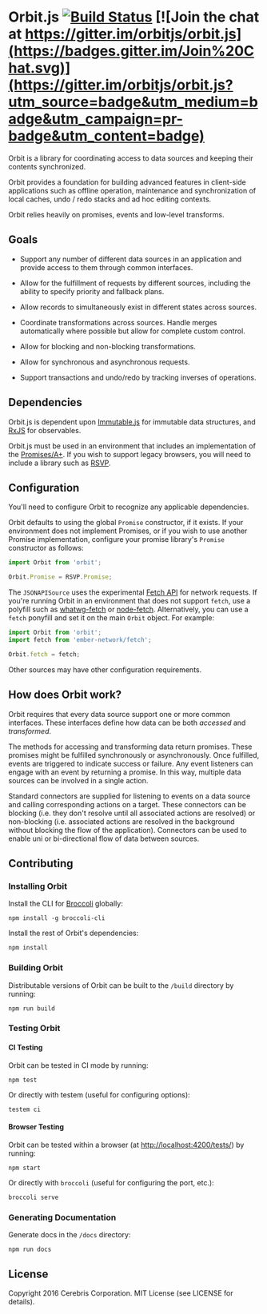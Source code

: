 # Orbit.js [![Build Status](https://secure.travis-ci.org/orbitjs/orbit.js.png?branch=master)](http://travis-ci.org/orbitjs/orbit.js) [![Join the chat at https://gitter.im/orbitjs/orbit.js](https://badges.gitter.im/Join%20Chat.svg)](https://gitter.im/orbitjs/orbit.js?utm_source=badge&utm_medium=badge&utm_campaign=pr-badge&utm_content=badge)

Orbit is a library for coordinating access to data sources and keeping their
contents synchronized.

Orbit provides a foundation for building advanced features in client-side
applications such as offline operation, maintenance and synchronization of local
caches, undo / redo stacks and ad hoc editing contexts.

Orbit relies heavily on promises, events and low-level transforms.

## Goals

* Support any number of different data sources in an application and
  provide access to them through common interfaces.

* Allow for the fulfillment of requests by different sources, including
  the ability to specify priority and fallback plans.

* Allow records to simultaneously exist in different states across sources.

* Coordinate transformations across sources. Handle merges automatically
  where possible but allow for complete custom control.

* Allow for blocking and non-blocking transformations.

* Allow for synchronous and asynchronous requests.

* Support transactions and undo/redo by tracking inverses of operations.

## Dependencies

Orbit.js is dependent upon [Immutable.js](https://github.com/facebook/immutable-js/)
for immutable data structures, and [RxJS](https://github.com/Reactive-Extensions/RxJS)
for observables.

Orbit.js must be used in an environment that includes an implementation of the
[Promises/A+](http://promises-aplus.github.io/promises-spec/). If you wish to
support legacy browsers, you will need to include a library such as
[RSVP](https://github.com/tildeio/rsvp.js).

## Configuration

You'll need to configure Orbit to recognize any applicable dependencies.

Orbit defaults to using the global `Promise` constructor, if it exists. If your environment
does not implement Promises, or if you wish to use another Promise implementation, configure
your promise library's `Promise` constructor as follows:

```javascript
import Orbit from 'orbit';

Orbit.Promise = RSVP.Promise;
```

The `JSONAPISource` uses the experimental [Fetch
API](https://developer.mozilla.org/en-US/docs/Web/API/Fetch_API) for network
requests. If you're running Orbit in an environment that does not support
`fetch`, use a polyfill such as [whatwg-fetch](https://github.com/github/fetch)
or [node-fetch](https://github.com/bitinn/node-fetch). Alternatively, you can
use a `fetch` ponyfill and set it on the main `Orbit` object. For example:

```javascript
import Orbit from 'orbit';
import fetch from 'ember-network/fetch';

Orbit.fetch = fetch;
```

Other sources may have other configuration requirements.

## How does Orbit work?

Orbit requires that every data source support one or more common interfaces.
These interfaces define how data can be both *accessed* and *transformed*.

The methods for accessing and transforming data return promises. These promises
might be fulfilled synchronously or asynchronously. Once fulfilled, events
are triggered to indicate success or failure. Any event listeners can engage
with an event by returning a promise. In this way, multiple data sources can be
involved in a single action.

Standard connectors are supplied for listening to events on a data source and
calling corresponding actions on a target. These connectors can be blocking
(i.e. they don't resolve until all associated actions are resolved) or
non-blocking (i.e. associated actions are resolved in the background without
blocking the flow of the application). Connectors can be used to enable
uni or bi-directional flow of data between sources.

## Contributing

### Installing Orbit

Install the CLI for [Broccoli](https://github.com/broccolijs/broccoli) globally:

```
npm install -g broccoli-cli
```

Install the rest of Orbit's dependencies:

```
npm install
```

### Building Orbit

Distributable versions of Orbit can be built to the `/build` directory by
running:

```
npm run build
```

### Testing Orbit

#### CI Testing

Orbit can be tested in CI mode by running:

```
npm test
```

Or directly with testem (useful for configuring options):

```
testem ci
```

#### Browser Testing

Orbit can be tested within a browser
(at [http://localhost:4200/tests/](http://localhost:4200/tests/)) by running:

```
npm start
```

Or directly with `broccoli` (useful for configuring the port, etc.):

```
broccoli serve
```

### Generating Documentation

Generate docs in the `/docs` directory:

```
npm run docs
```

## License

Copyright 2016 Cerebris Corporation. MIT License (see LICENSE for details).
